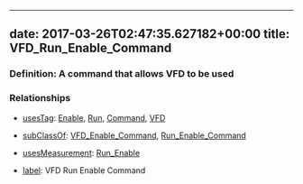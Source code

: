 
---
date: 2017-03-26T02:47:35.627182+00:00
title: VFD_Run_Enable_Command
---
### Definition: A command that allows VFD to be used

### Relationships

* [usesTag](https://brickschema.org/schema/1.0/BrickFrame#usesTag): [Enable](https://brickschema.org/schema/1.0/BrickTag#Enable), [Run](https://brickschema.org/schema/1.0/BrickTag#Run), [Command](https://brickschema.org/schema/1.0/BrickTag#Command), [VFD](https://brickschema.org/schema/1.0/BrickTag#VFD)

* [subClassOf](http://www.w3.org/2000/01/rdf-schema#subClassOf): [VFD_Enable_Command](https://brickschema.org/schema/1.0/Brick#VFD_Enable_Command), [Run_Enable_Command](https://brickschema.org/schema/1.0/Brick#Run_Enable_Command)

* [usesMeasurement](https://brickschema.org/schema/1.0/BrickFrame#usesMeasurement): [Run_Enable](https://brickschema.org/schema/1.0/Brick#Run_Enable)

* [label](http://www.w3.org/2000/01/rdf-schema#label): VFD Run Enable Command
